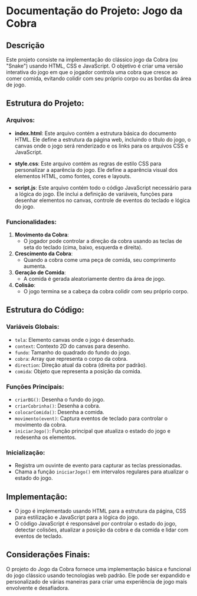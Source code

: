 # Documentação do Projeto: Jogo da Cobra

## Descrição
Este projeto consiste na implementação do clássico jogo da Cobra (ou "Snake") usando HTML, CSS e JavaScript. O objetivo é criar uma versão interativa do jogo em que o jogador controla uma cobra que cresce ao comer comida, evitando colidir com seu próprio corpo ou as bordas da área de jogo.

## Estrutura do Projeto:

### Arquivos:
- **index.html**: Este arquivo contém a estrutura básica do documento HTML. Ele define a estrutura da página web, incluindo o título do jogo, o canvas onde o jogo será renderizado e os links para os arquivos CSS e JavaScript.

- **style.css**: Este arquivo contém as regras de estilo CSS para personalizar a aparência do jogo. Ele define a aparência visual dos elementos HTML, como fontes, cores e layouts.

- **script.js**: Este arquivo contém todo o código JavaScript necessário para a lógica do jogo. Ele inclui a definição de variáveis, funções para desenhar elementos no canvas, controle de eventos do teclado e lógica do jogo.

### Funcionalidades:

1. **Movimento da Cobra**:
   - O jogador pode controlar a direção da cobra usando as teclas de seta do teclado (cima, baixo, esquerda e direita).
2. **Crescimento da Cobra**:
   - Quando a cobra come uma peça de comida, seu comprimento aumenta.
3. **Geração de Comida**:
   - A comida é gerada aleatoriamente dentro da área de jogo.
4. **Colisão**:
   - O jogo termina se a cabeça da cobra colidir com seu próprio corpo.

## Estrutura do Código:

### Variáveis Globais:
   - `tela`: Elemento canvas onde o jogo é desenhado.
   - `context`: Contexto 2D do canvas para desenho.
   - `fundo`: Tamanho do quadrado do fundo do jogo.
   - `cobra`: Array que representa o corpo da cobra.
   - `direction`: Direção atual da cobra (direita por padrão).
   - `comida`: Objeto que representa a posição da comida.

### Funções Principais:
   - `criarBG()`: Desenha o fundo do jogo.
   - `criarCobrinha()`: Desenha a cobra.
   - `colocarComida()`: Desenha a comida.
   - `movimento(event)`: Captura eventos de teclado para controlar o movimento da cobra.
   - `iniciarJogo()`: Função principal que atualiza o estado do jogo e redesenha os elementos.

### Inicialização:
   - Registra um ouvinte de evento para capturar as teclas pressionadas.
   - Chama a função `iniciarJogo()` em intervalos regulares para atualizar o estado do jogo.

## Implementação:
   - O jogo é implementado usando HTML para a estrutura da página, CSS para estilização e JavaScript para a lógica do jogo.
   - O código JavaScript é responsável por controlar o estado do jogo, detectar colisões, atualizar a posição da cobra e da comida e lidar com eventos de teclado.

## Considerações Finais:
O projeto do Jogo da Cobra fornece uma implementação básica e funcional do jogo clássico usando tecnologias web padrão. Ele pode ser expandido e personalizado de várias maneiras para criar uma experiência de jogo mais envolvente e desafiadora.
